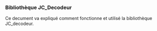 ### Bibliothèque JC_Decodeur

Ce decument va expliqué comment fonctionne et utilisé la bibliothèque JC_decodeur.
